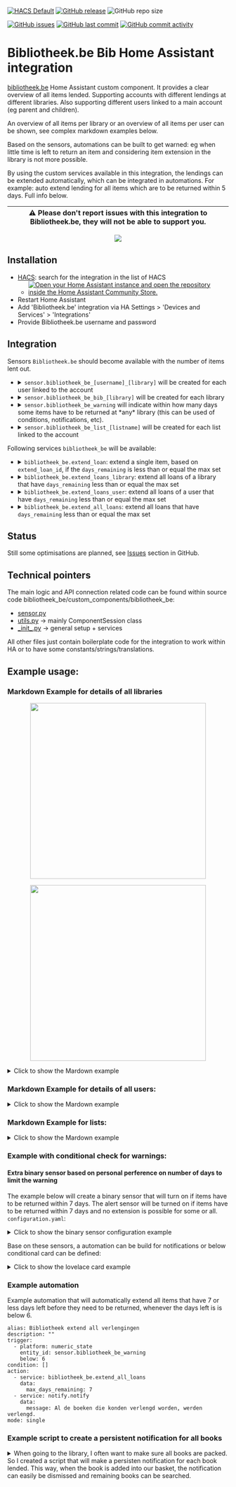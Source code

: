[![HACS Default](https://img.shields.io/badge/HACS-Default-blue.svg)](https://github.com/hacs/default)
[![GitHub release](https://img.shields.io/github/release/myTselection/bibliotheek_be.svg)](https://github.com/myTselection/bibliotheek_be/releases)
![GitHub repo size](https://img.shields.io/github/repo-size/myTselection/bibliotheek_be.svg)

[![GitHub issues](https://img.shields.io/github/issues/myTselection/bibliotheek_be.svg)](https://github.com/myTselection/bibliotheek_be/issues)
[![GitHub last commit](https://img.shields.io/github/last-commit/myTselection/bibliotheek_be.svg)](https://github.com/myTselection/bibliotheek_be/commits/master)
[![GitHub commit activity](https://img.shields.io/github/commit-activity/m/myTselection/bibliotheek_be.svg)](https://github.com/myTselection/bibliotheek_be/graphs/commit-activity)

# Bibliotheek.be Bib Home Assistant integration

[bibliotheek.be](https://www.bibliotheek.be/) Home Assistant custom component. It provides a clear overview of all items lended. Supporting accounts with different lendings at different libraries. Also supporting different users linked to a main account (eg parent and children).

An overview of all items per library or an overview of all items per user can be shown, see complex markdown examples below.

Based on the sensors, automations can be built to get warned: eg when little time is left to return an item and considering item extension in the library is not more possible.

By using the custom services available in this integration, the lendings can be extended automatically, which can be integrated in automations. For example: auto extend lending for all items which are to be returned within 5 days. Full info below.

| :warning: Please don't report issues with this integration to Bibliotheek.be, they will not be able to support you. |
| ------------------------------------------------------------------------------------------------------------------- |

<p align="center"><img src="https://raw.githubusercontent.com/myTselection/bibliotheek_be/master/icon.png"/></p>

## Installation

- [HACS](https://hacs.xyz/): search for the integration in the list of HACS
  - [![Open your Home Assistant instance and open the repository inside the Home Assistant Community Store.](https://my.home-assistant.io/badges/hacs_repository.svg?style=flat-square)](https://my.home-assistant.io/redirect/hacs_repository/?owner=myTselection&repository=bibliotheek_be&category=integration)
- Restart Home Assistant
- Add 'Bibliotheek.be' integration via HA Settings > 'Devices and Services' > 'Integrations'
- Provide Bibliotheek.be username and password

## Integration

Sensors `Bibliotheek.be` should become available with the number of items lent out.

- <details><summary><code>sensor.bibliotheek_be_[username]_[library]</code> will be created for each user linked to the account</summary>

  | Attribute               | Description                                                                                                                                                                                                                                                                                                                                                                                                                                                                                                                                                                                                                                                                                                                                                                                                                                                                                                                                                                                                                                                                                                                                                            |
  | ----------------------- | ---------------------------------------------------------------------------------------------------------------------------------------------------------------------------------------------------------------------------------------------------------------------------------------------------------------------------------------------------------------------------------------------------------------------------------------------------------------------------------------------------------------------------------------------------------------------------------------------------------------------------------------------------------------------------------------------------------------------------------------------------------------------------------------------------------------------------------------------------------------------------------------------------------------------------------------------------------------------------------------------------------------------------------------------------------------------------------------------------------------------------------------------------------------------- |
  | State                   | Number of loans by this user at this library                                                                                                                                                                                                                                                                                                                                                                                                                                                                                                                                                                                                                                                                                                                                                                                                                                                                                                                                                                                                                                                                                                                           |
  | `userid `               | Technical user id assigned by bibliotheek.be                                                                                                                                                                                                                                                                                                                                                                                                                                                                                                                                                                                                                                                                                                                                                                                                                                                                                                                                                                                                                                                                                                                           |
  | `barcode`               | The unique user barcode which is also shown on the library card                                                                                                                                                                                                                                                                                                                                                                                                                                                                                                                                                                                                                                                                                                                                                                                                                                                                                                                                                                                                                                                                                                        |
  | `barcode_url`           | Image url of the unique user barcode which is also shown on the library card                                                                                                                                                                                                                                                                                                                                                                                                                                                                                                                                                                                                                                                                                                                                                                                                                                                                                                                                                                                                                                                                                           |
  | `num_loans`             | Number of loans by this user at this library (same as state value)                                                                                                                                                                                                                                                                                                                                                                                                                                                                                                                                                                                                                                                                                                                                                                                                                                                                                                                                                                                                                                                                                                     |
  | `loans_url`             | URL for overview of loans by this user at this library                                                                                                                                                                                                                                                                                                                                                                                                                                                                                                                                                                                                                                                                                                                                                                                                                                                                                                                                                                                                                                                                                                                 |
  | `num_reservations`      | Number of reservations by this user at this library                                                                                                                                                                                                                                                                                                                                                                                                                                                                                                                                                                                                                                                                                                                                                                                                                                                                                                                                                                                                                                                                                                                    |
  | `reservations_url`      | URL for overview of reservations by this user at this library                                                                                                                                                                                                                                                                                                                                                                                                                                                                                                                                                                                                                                                                                                                                                                                                                                                                                                                                                                                                                                                                                                          |
  | `open_amounts`          | Open amount (€) due to this library (eg related to fines)                                                                                                                                                                                                                                                                                                                                                                                                                                                                                                                                                                                                                                                                                                                                                                                                                                                                                                                                                                                                                                                                                                              |
  | `username`              | First and lastname of the user                                                                                                                                                                                                                                                                                                                                                                                                                                                                                                                                                                                                                                                                                                                                                                                                                                                                                                                                                                                                                                                                                                                                         |
  | `libraryName`           | Name of the library or the group of libraries                                                                                                                                                                                                                                                                                                                                                                                                                                                                                                                                                                                                                                                                                                                                                                                                                                                                                                                                                                                                                                                                                                                          |
  | `isExpired`             | Boolean indication if the user account is expired at this library                                                                                                                                                                                                                                                                                                                                                                                                                                                                                                                                                                                                                                                                                                                                                                                                                                                                                                                                                                                                                                                                                                      |
  | `expirationDate`        | Date of expiration of the user account at this library                                                                                                                                                                                                                                                                                                                                                                                                                                                                                                                                                                                                                                                                                                                                                                                                                                                                                                                                                                                                                                                                                                                 |
  | `isBlocked`             | Boolean indication if the user account is blocked at this library                                                                                                                                                                                                                                                                                                                                                                                                                                                                                                                                                                                                                                                                                                                                                                                                                                                                                                                                                                                                                                                                                                      |
  | `hasError`              | Boolean indication if the user account has an error at this library                                                                                                                                                                                                                                                                                                                                                                                                                                                                                                                                                                                                                                                                                                                                                                                                                                                                                                                                                                                                                                                                                                    |
  | `entity_picture`        | General picture for library sensor, eg used by HA when showing the sensor on a map                                                                                                                                                                                                                                                                                                                                                                                                                                                                                                                                                                                                                                                                                                                                                                                                                                                                                                                                                                                                                                                                                     |
  | `name`                  | Name of the user at this library                                                                                                                                                                                                                                                                                                                                                                                                                                                                                                                                                                                                                                                                                                                                                                                                                                                                                                                                                                                                                                                                                                                                       |
  | `address`               | Address of the user                                                                                                                                                                                                                                                                                                                                                                                                                                                                                                                                                                                                                                                                                                                                                                                                                                                                                                                                                                                                                                                                                                                                                    |
  | `id`                    | Unique technical id of the user at this library                                                                                                                                                                                                                                                                                                                                                                                                                                                                                                                                                                                                                                                                                                                                                                                                                                                                                                                                                                                                                                                                                                                        |
  | `libraryUrl`            | Base url of this library                                                                                                                                                                                                                                                                                                                                                                                                                                                                                                                                                                                                                                                                                                                                                                                                                                                                                                                                                                                                                                                                                                                                               |
  | `mail`                  | Account email address of the user at this library                                                                                                                                                                                                                                                                                                                                                                                                                                                                                                                                                                                                                                                                                                                                                                                                                                                                                                                                                                                                                                                                                                                      |
  | `userMail`              | User email address of the user at this library                                                                                                                                                                                                                                                                                                                                                                                                                                                                                                                                                                                                                                                                                                                                                                                                                                                                                                                                                                                                                                                                                                                         |
  | `mailNotInSync`         | Boolean indication if the mail is not in sync at this library                                                                                                                                                                                                                                                                                                                                                                                                                                                                                                                                                                                                                                                                                                                                                                                                                                                                                                                                                                                                                                                                                                          |
  | `pendingValidationDate` | Date of pending validation of the user account at this library                                                                                                                                                                                                                                                                                                                                                                                                                                                                                                                                                                                                                                                                                                                                                                                                                                                                                                                                                                                                                                                                                                         |
  | `supportsOnlineRenewal` | Boolean indication if the user account supports online renewal at this library                                                                                                                                                                                                                                                                                                                                                                                                                                                                                                                                                                                                                                                                                                                                                                                                                                                                                                                                                                                                                                                                                         |
  | `wasRecentlyAdded`      | Boolean indication if the user account was recently added at this library                                                                                                                                                                                                                                                                                                                                                                                                                                                                                                                                                                                                                                                                                                                                                                                                                                                                                                                                                                                                                                                                                              |
  | `loandetails`           | Json containing all the loans of this user at this library. The structure of json is:<br/> `{ 'item name' :` <br/>&nbsp;`{ tile: 'title of the item',` <br/>&nbsp;&nbsp;&nbsp;&nbsp;`author: 'author of the item', ` <br/>&nbsp;&nbsp;&nbsp;&nbsp;`loan_type: 'type of the item (eg book, dvd, ...) , ` <br/>&nbsp;&nbsp;&nbsp;&nbsp;`url: 'url of the specific item', ` <br/>&nbsp;&nbsp;&nbsp;&nbsp;`image_src: 'url to image of the item', ` <br/>&nbsp;&nbsp;&nbsp;&nbsp;`days_remaining: 'number of days by which the item has to be returned or extended', ` <br/>&nbsp;&nbsp;&nbsp;&nbsp;`loan_from: 'Start date of the loan', ` <br/>&nbsp;&nbsp;&nbsp;&nbsp;`loan_till: 'Date by which the item needs to be returned', ` <br/>&nbsp;&nbsp;&nbsp;&nbsp;`extend_loan_id: 'the id used to extend the item, if no id is available, the item can not be extended',` <br/>&nbsp;&nbsp;&nbsp;&nbsp;`library: 'name of the actual library location (city) where the item is belonging too',` <br/>&nbsp;&nbsp;&nbsp;&nbsp;`user: 'the user that lended the item',` <br/>&nbsp;&nbsp;&nbsp;&nbsp;`barcode: 'the barcode of the card that was used to lend the item' }` |

  </details>

- <details><summary><code>sensor.bibliotheek_be_bib_[library]</code> will be created for each library</summary>

  | Attribute             | Description                                                                                                                                                                                                                                                                                                                                                                                                                                                                                                                                                                                                                                                                                                                                                                                                                                                                                                                                                                                                                                                                                                                                                              |
  | --------------------- | ------------------------------------------------------------------------------------------------------------------------------------------------------------------------------------------------------------------------------------------------------------------------------------------------------------------------------------------------------------------------------------------------------------------------------------------------------------------------------------------------------------------------------------------------------------------------------------------------------------------------------------------------------------------------------------------------------------------------------------------------------------------------------------------------------------------------------------------------------------------------------------------------------------------------------------------------------------------------------------------------------------------------------------------------------------------------------------------------------------------------------------------------------------------------ |
  | State                 | Min days left by which some items need to be returned                                                                                                                                                                                                                                                                                                                                                                                                                                                                                                                                                                                                                                                                                                                                                                                                                                                                                                                                                                                                                                                                                                                    |
  | `some_not_extendable` | True if some of the items that needs to be returned first (see state for nr of days) of this library can not be extended                                                                                                                                                                                                                                                                                                                                                                                                                                                                                                                                                                                                                                                                                                                                                                                                                                                                                                                                                                                                                                                 |
  | `lowest_till_date`    | Min date by which some items need to be returned                                                                                                                                                                                                                                                                                                                                                                                                                                                                                                                                                                                                                                                                                                                                                                                                                                                                                                                                                                                                                                                                                                                         |
  | `num_loans`           | Number of loans that need to be returned first (see state for nr of days)                                                                                                                                                                                                                                                                                                                                                                                                                                                                                                                                                                                                                                                                                                                                                                                                                                                                                                                                                                                                                                                                                                |
  | `num_loans_total`     | Total number of loans at this library                                                                                                                                                                                                                                                                                                                                                                                                                                                                                                                                                                                                                                                                                                                                                                                                                                                                                                                                                                                                                                                                                                                                    |
  | `loandetails`         | Json containing all the loans of this user at this library. The structure of json is:<br/> `[{ 'item name' :` <br/>&nbsp;`{ tile: 'title of the item',` <br/>&nbsp;&nbsp;&nbsp;&nbsp;`author: 'author of the item', ` <br/>&nbsp;&nbsp;&nbsp;&nbsp;`loan_type: 'type of the item (eg book, dvd, ...) , ` <br/>&nbsp;&nbsp;&nbsp;&nbsp;`url: 'url of the specific item', ` <br/>&nbsp;&nbsp;&nbsp;&nbsp;`image_src: 'url to image of the item', ` <br/>&nbsp;&nbsp;&nbsp;&nbsp;`days_remaining: 'number of days by which the item has to be returned or extended', ` <br/>&nbsp;&nbsp;&nbsp;&nbsp;`loan_from: 'Start date of the loan', ` <br/>&nbsp;&nbsp;&nbsp;&nbsp;`loan_till: 'Date by which the item needs to be returned', ` <br/>&nbsp;&nbsp;&nbsp;&nbsp;`extend_loan_id: 'the id used to extend the item, if no id is available, the item can not be extended',` <br/>&nbsp;&nbsp;&nbsp;&nbsp;`library: 'name of the actual library location (city) where the item is belonging too',` <br/>&nbsp;&nbsp;&nbsp;&nbsp;`user: 'the user that lended the item',` <br/>&nbsp;&nbsp;&nbsp;&nbsp;`barcode: 'the barcode of the card that was used to lend the item' }]` |
  | <loan_type>           | Number of items of this loan type lended. For each loan type known this attribute will be added                                                                                                                                                                                                                                                                                                                                                                                                                                                                                                                                                                                                                                                                                                                                                                                                                                                                                                                                                                                                                                                                          |
  | address               | Street and city address details of the library                                                                                                                                                                                                                                                                                                                                                                                                                                                                                                                                                                                                                                                                                                                                                                                                                                                                                                                                                                                                                                                                                                                           |
  | latitude              | GPS coordinates of the library, makes it possible to show the sensor on a map                                                                                                                                                                                                                                                                                                                                                                                                                                                                                                                                                                                                                                                                                                                                                                                                                                                                                                                                                                                                                                                                                            |
  | longitude             | GPS coordinates of the library, makes it possible to show the sensor on a map                                                                                                                                                                                                                                                                                                                                                                                                                                                                                                                                                                                                                                                                                                                                                                                                                                                                                                                                                                                                                                                                                            |
  | phone                 | Phone number of the library                                                                                                                                                                                                                                                                                                                                                                                                                                                                                                                                                                                                                                                                                                                                                                                                                                                                                                                                                                                                                                                                                                                                              |
  | email                 | Email address of the library                                                                                                                                                                                                                                                                                                                                                                                                                                                                                                                                                                                                                                                                                                                                                                                                                                                                                                                                                                                                                                                                                                                                             |
  | opening_hours         | Opening hours of the library                                                                                                                                                                                                                                                                                                                                                                                                                                                                                                                                                                                                                                                                                                                                                                                                                                                                                                                                                                                                                                                                                                                                             |
  | closed_date           | Closing days of the library with reason of closure                                                                                                                                                                                                                                                                                                                                                                                                                                                                                                                                                                                                                                                                                                                                                                                                                                                                                                                                                                                                                                                                                                                       |

  </details>

- <details><summary><code>sensor.bibliotheek_be_warning</code> will indicate within how many days some items have to be returned at *any* library (this can be used of conditions, notifications, etc).</summary>

  | Attribute             | Description                                                                                                              |
  | --------------------- | ------------------------------------------------------------------------------------------------------------------------ |
  | State                 | Min days left by which some items need to be returned by any user linked to the account at any library                   |
  | `some_not_extendable` | True if some of the items that needs to be returned first (see state for nr of days) of this library can not be extended |
  | `lowest_till_date`    | Min date by which some items need to be returned                                                                         |
  | `num_loans`           | Number of loans that need to be returned first (see state for nr of days)                                                |
  | `num_loans_total`     | Total number of loans by any user at any library                                                                         |
  | `library_name`        | Name(s) of the library at which some items need to be returned first (or comma spearated list of names)                  |

  </details>

- <details><summary><code>sensor.bibliotheek_be_list_[listname]</code> will be created for each list linked to the account</summary>

  | Attribute           | Description                                                                                                                                                                                                                             |
  | ------------------- | --------------------------------------------------------------------------------------------------------------------------------------------------------------------------------------------------------------------------------------- |
  | State               | Number of items on the list                                                                                                                                                                                                             |
  | `List name `        | Technical user id assigned by bibliotheek.be                                                                                                                                                                                            |
  | `List ID`           | The unique user barcode which is also shown on the library card                                                                                                                                                                         |
  | `List URL`          | Image url of the unique user barcode which is also shown on the library card                                                                                                                                                            |
  | `List last changed` | Number of loans by this user at this library (same as state value)                                                                                                                                                                      |
  | `List items`        | Json containing all the items linked to the list. The structure of json is:<br/> `[{ tile: 'title of the item', ` <br/>&nbsp;&nbsp;&nbsp;&nbsp;`author: 'author of the item', ` <br/>&nbsp;&nbsp;&nbsp;&nbsp;`url: 'url of the item }]` |

  </details>

Following services `bibliotheek_be` will be available:

- <details><summary><code>bibliotheek_be.extend_loan</code>: extend a single item, based on <code>extend_loan_id</code>, if the <code>days_remaining</code> is less than or equal the max set</summary>

  ```
  service: bibliotheek_be.extend_loan
  data:
    extend_loan_id: 12345678
    max_days_remaining: 8
  ```

  </details>

- <details><summary><code>bibliotheek_be.extend_loans_library</code>: extend all loans of a library that have <code>days_remaining</code> less than or equal the max set</summary>

  ```
  service: bibliotheek_be.extend_loans_library
  data:
    library_name: 'City'
    max_days_remaining: 8
  ```

  </details>

- <details><summary><code>bibliotheek_be.extend_loans_user</code>: extend all loans of a user that have <code>days_remaining</code> less than or equal the max set</summary>

  ```
  service: bibliotheek_be.extend_loan
  data:
    barcode: '1234567890123'
    max_days_remaining: 8
  ```

  </details>

- <details><summary><code>bibliotheek_be.extend_all_loans</code>: extend all loans that have <code>days_remaining</code> less than or equal the max set</summary>

  ```
  service: bibliotheek_be.extend_loan
  data:
    max_days_remaining: 8
  ```

  </details>

## Status

Still some optimisations are planned, see [Issues](https://github.com/myTselection/bibliotheek_be/issues) section in GitHub.

## Technical pointers

The main logic and API connection related code can be found within source code bibliotheek_be/custom_components/bibliotheek_be:

- [sensor.py](https://github.com/myTselection/bibliotheek_be/blob/master/custom_components/bibliotheek_be/sensor.py)
- [utils.py](https://github.com/myTselection/bibliotheek_be/blob/master/custom_components/bibliotheek_be/utils.py) -> mainly ComponentSession class
- [\_init\_.py](https://github.com/myTselection/bibliotheek_be/blob/master/custom_components/bibliotheek_be/_init_.py) -> general setup + services

All other files just contain boilerplate code for the integration to work within HA or to have some constants/strings/translations.

## Example usage:

### Markdown Example for details of all libraries

<p align="center"><img src="https://raw.githubusercontent.com/myTselection/bibliotheek_be/master/Markdown%20Card%20example.png" width="400"/></p>
<p align="center"><img src="https://raw.githubusercontent.com/myTselection/bibliotheek_be/master/Markdown%20Card%20details%20example.png" width="400"/></p>

<details><summary>Click to show the Mardown example</summary>

```
type: markdown
content: >
  [<img
  src="https://raw.githubusercontent.com/myTselection/bibliotheek_be/master/icon.png"
  height="100"/>](https://beersel.bibliotheek.be)

  {% if state_attr('sensor.bibliotheek_be_warning','refresh_required') %}

  De gegevens moeten nog bijgewerkt worden!

  {% endif %}

  {% set libraries = states |
  selectattr("entity_id","match","^sensor.bibliotheek_be_bib*") |
  rejectattr("state", "match","unavailable") | list %}

  {% for library_device in libraries %}
    {% set library = library_device.entity_id %}
    ## {{state_attr(library,'libraryName') }}:
    {% set all_books = state_attr(library,'loandetails')| list |sort(attribute="days_remaining", reverse=False) %}
    {% if all_books %}
    {% set urgent_books = all_books | selectattr("days_remaining", "eq",int(state_attr(library,'days_left'))) | list |sort(attribute="extend_loan_id", reverse=False)%}
    {% set other_books = all_books | rejectattr("days_remaining", "eq",int(state_attr(library,'days_left'))) | list |sort(attribute="days_remaining", reverse=False)%}

    - {{state_attr(library,"num_loans") }} stuk{% if state_attr(library,'num_loans')|int > 1 %}s{% endif %} {% if state_attr(library,'some_not_extendable') %}**in te leveren** binnen{% else %}te verlengen in{% endif %} **{{states(library)}}** dag{% if states(library)|int > 1 %}en{% endif %}: {% if state_attr(library,'some_late') %} 🔴 {% endif %}{{strptime(state_attr(library,'lowest_till_date'), "%d/%m/%Y").strftime("%a %d/%m/%Y") }}

  <details>
      <summary>Toon details:</summary>
        {% for book in all_books  %}
  <details>
      <summary>{% if book.isLate %}🔴 {% endif %}{% if book.extend_loan_id %}{{ strptime(book.loan_till, "%d/%m/%Y").strftime("%a %d/%m/%Y") }}{% else %}<b>{{ strptime(book.loan_till, "%d/%m/%Y").strftime("%a %d/%m/%Y") }}</b>{% endif %}: {{ book.title }}{% if book.author != "-"%} ~ {{ book.author }}{% endif %}</summary>

    |  |  |
    | :--- | :--- |
    | Binnen: | {{ book.days_remaining }} dagen |
    | Verlenging: | {% if book.extend_loan_id %}<a href="{{book.renewUrl}}" target="_blank">verlengbaar</a>{% else %}**Niet verlengbaar**{% endif %} |
    | Bibliotheek: | <a href="{{book.url}}" target="_blank">{{book.library}}</a> |
    | Gebruiker: | [{{book.user}} ({{book.barcode}})](https://barcodeapi.org/api/128/{{book.barcode}}) |
    | Type: | {% if book.loan_type == 'Unknown' %}Onbekend{% else %}{{book.loan_type}}{% endif %} |
    | Afbeelding: | [<img src="{{ book.image_src }}" height="100"/>]({{book.url}}) |

    </details>
        {% endfor %}
  </details>
    {% endif %}
    - <details><summary>In totaal {{state_attr(library,'num_total_loans') }} uitgeleend:</summary>

      - Boeken: {{state_attr(library,'Boek') }}
      - Onbekend: {{state_attr(library,'Unknown') }}
      - DVDs: {{state_attr(library,'Dvd') }}
      - Strips: {{state_attr(library,'Strip') }}

    </details>

    - <details><summary>Info Bib {{state_attr(library,'libraryName') }}</summary>


        - Url: {{state_attr(library,'url')}}
        - Adres: {{state_attr(library,'address')}}
        - GPS: [{{state_attr(library,'latitude')}},{{state_attr(library,'longitude')}}](http://maps.google.com/maps?daddr={{state_attr(library,'latitude')}},{{state_attr(library,'longitude')}}&ll=)
        - Tel: {{state_attr(library,'phone')}}
        - Email: {{state_attr(library,'email')}}
        - Openingsuren:
           {% for key,value in state_attr(library,'opening_hours').items() %}
           - {{key}}: {{value | join(', ')}}{% if not value %}Gesloten{% endif %}
           {% endfor %}
        - Sluitingsdagen:
           {% for closed in state_attr(library,'closed_dates') %}
           -  {{closed.date}}: {{closed.reason}}
           {% endfor %}
  Laatst bijgewerkt: {{state_attr(library,'last update')| as_timestamp |
  timestamp_custom("%d %h %H:%M")}}
    {% endfor %}


```

</details>

### Markdown Example for details of all users:

<details><summary>Click to show the Mardown example</summary>

```
type: markdown
content: >-
  {% set library_users = states |
  selectattr("entity_id","match","^sensor.bibliotheek_be_*") |
  rejectattr("entity_id","match","^sensor.bibliotheek_be_bib*")|
  rejectattr("entity_id","match","^sensor.bibliotheek_be_list*")|
  rejectattr("entity_id","match","^sensor.bibliotheek_be_warning")| list%}

  {% for user_device in library_users %}

  {% set user = user_device.entity_id %}

  {% if state_attr(user,'num_loans') or 0 > 0 %}

  <details><summary><b>{{state_attr(user,'username') }}
  {{state_attr(user,'libraryName') }}:</b></summary>

    - Kaart {{state_attr(user,'barcode') }} ({{state_attr(user,'barcode_spell')| join(', ') }}):
        [<img src="{{state_attr(user,'barcode_url') }}" height=100></img>]({{state_attr(user,'barcode_url') }})

    - Account vervalt {{state_attr(user,'expirationDate')}}{% if state_attr(user,'isExpired') %} Vervallen{% endif %}{% if state_attr(user,'isBlocked') %} Geblokkeerd{% endif %}{% if state_attr(user,'hasError') %} Foutief{% endif %}

    - Gereserveerde stuks: <a href="{{state_attr(user,'reservations_url')}}" target="_blank">{{state_attr(user,'num_reservations') }}</a>

    - Uitstaande boetes: {{state_attr(user,'open_amounts') }}
      {% if state_attr(user,'num_loans') > 0 %}
      {% set all_books = state_attr(user,'loandetails')  |sort(attribute="days_remaining", reverse=False)%}
    - In totaal <a href="{{state_attr(user,'loans_url')}}" target="_blank">{{state_attr(user,'num_loans') }}</a> uitgeleend{% if all_books %}
        {% for book in all_books %}
        - <details><summary>{% if book.isRenewable %}{{ strptime(book.dueDate, "%d/%m/%Y").strftime("%a %d/%m/%Y") }}{% else %}<b>{{ strptime(book.dueDate, "%d/%m/%Y").strftime("%a %d/%m/%Y") }}</b>{% endif %}: {{ book.title }}</summary>

            |  |  |
            | :--- | :--- |
            | Binnen: | {{ book.days_remaining }} dagen |
            | Verlenging: | {% if book.isRenewable %}<a href="{{state_attr(user,'libraryUrl')}}{{book.renewUrl}}" target="_blank">verlengbaar</a>{% else %}**Niet verlengbaar**{% endif %} |
            | Bibliotheek: | <a href="{{state_attr(user,'libraryUrl')}}" target="_blank">{{book.location.libraryName}}</a> |

          </details>
        {% endfor %}
      {% endif %}
      {% else %}
    - Geen uitleningen
      {% endif %}
      Laatst bijgewerkt: {{state_attr(user,'last update')  | as_timestamp | timestamp_custom("%d-%m-%Y %H:%M")}}

    </details>

  {% endif %}

  {% endfor %}

  {% for user_device in library_users %}

  {% set user = user_device.entity_id %}

  {% if state_attr(user,'num_loans') == 0 %}

  <details><summary><b>{{state_attr(user,'username') }}
  {{state_attr(user,'libraryName') }}:</b></summary>

    - Kaart {{state_attr(user,'barcode') }} ({{state_attr(user,'barcode_spell')| join(', ') }}):
    [<img src="{{state_attr(user,'barcode_url') }}" height=100></img>]({{state_attr(user,'barcode_url') }})

    - Account vervalt {{state_attr(user,'expirationDate')}}{% if state_attr(user,'isExpired') %} Vervallen{% endif %}{% if state_attr(user,'isBlocked') %} Geblokkeerd{% endif %}{% if state_attr(user,'hasError') %} Foutief{% endif %}

    - Gereserveerde stuks: <a href="{{state_attr(user,'reservations_url')}}" target="_blank">{{state_attr(user,'num_reservations') }}</a>

    - Uitstaande boetes: {{state_attr(user,'open_amounts') }}

    - <a href="{{state_attr(user,'loans_url')}}" target="_blank">Geen uitleningen</a>

      Laatst bijgewerkt: {{state_attr(user,'last update')  | as_timestamp | timestamp_custom("%d-%m-%Y %H:%M")}}

  </details>

  {% endif %}

  {% endfor %}
title: Gebruikers



```

</details>

### Markdown Example for lists:

<details><summary>Click to show the Mardown example</summary>

```
type: markdown
content: >-
  {% set librarylists = states |
  selectattr("entity_id","match","^sensor.bibliotheek_be_list*") | list %}

  {% for librarylist_device in librarylists %}

  {% set librarylist = librarylist_device.entity_id %}


  <details><summary><a href="{{state_attr(librarylist,'list_url') }}" target="_blank">{{state_attr(librarylist,'list_name') }}</a> #{{states(librarylist) }}, Lijst laatst bijgewerkt {{state_attr(librarylist,'list_last_changed') }}:</summary>

  {% set all_books = state_attr(librarylist,'list_items') | list %}
    {% for book in all_books %}
    - <a href="{{book.url}}" target="_blank">{{ book.title }}{% if book.author != "-"%} ~ {{ book.author }}{% endif %}</a>
    {% endfor %}
  </details>

  {% endfor %}
title: Lijsten

```

</details>

### Example with conditional check for warnings:

#### Extra binary sensor based on personal perference on number of days to limit the warning

The example below will create a binary sensor that will turn on if items have to be returned within 7 days. The alert sensor will be turned on if items have to be returned within 7 days and no extension is possible for some or all.
`configuration.yaml`:

<details><summary>Click to show the binary sensor configuration example</summary>

```
binary_sensor:
  - platform: template
    sensors:
      bibliotheek_warning_7d:
        friendly_name: Bibliotheek Warning 7d
        value_template: >
           {{states('sensor.bibliotheek_be_warning')|int <= 7}}
  - platform: template
    sensors:
      bibliotheek_alert_7d:
        friendly_name: Bibliotheek Alert 7d
        value_template: >
           {{states('sensor.bibliotheek_be_warning')|int <= 7 and state_attr('sensor.bibliotheek_be_warning','some_not_extendable') == True}}
```

</details>

Base on these sensors, a automation can be build for notifications or below conditional card can be defined:

<details><summary>Click to show the lovelace card example</summary>

```
- type: conditional
conditions:
  - entity: binary_sensor.bibliotheek_warning_7d
	state: 'on'
  - entity: binary_sensor.bibliotheek_alert_7d
	state: 'off'
card:
  type: markdown
  content: ⏰Boeken verlengen deze week !
- type: conditional
conditions:
  - entity: binary_sensor.bibliotheek_warning_7d
	state: 'on'
  - entity: binary_sensor.bibliotheek_alert_7d
	state: 'on'
card:
  type: markdown
  content: ⏰Boeken binnen brengen deze week !
```

</details>

### Example automation

Example automation that will automatically extend all items that have 7 or less days left before they need to be returned, whenever the days left is is below 6.

```
alias: Bibliotheek extend all verlengingen
description: ""
trigger:
  - platform: numeric_state
    entity_id: sensor.bibliotheek_be_warning
    below: 6
condition: []
action:
  - service: bibliotheek_be.extend_all_loans
    data:
      max_days_remaining: 7
  - service: notify.notify
    data:
      message: Al de boeken die konden verlengd worden, werden verlengd.
mode: single
```

### Example script to create a persistent notification for all books

<details><summary>When going to the library, I often want to make sure all books are packed. So I created a script that will make a persisten notification for each book lended. This way, when the book is added into our basket, the notification can easily be dismissed and remaining books can be searched.</summary>

```
alias: Boeken notificaties
sequence:
  - variables:
      libraries: >-
        {{states | selectattr("entity_id","match","^sensor.bibliotheek_be_bib*")
        | rejectattr("state", "match","unavailable") |
        map(attribute='entity_id') | list}}
  - repeat:
      for_each: "{{libraries}}"
      sequence:
        - variables:
            library: "{{repeat.item}}"
        - repeat:
            for_each: >-
              {{state_attr(library,'loandetails')| list
              |sort(attribute="days_remaining", reverse=True)| list}}
            sequence:
              - variables:
                  book: "{{repeat.item}}"
              - service: notify.persistent_notification
                data:
                  title: "{{book.title}} ~ {{book.author}}"
                  message: >-
                    {% if book.extend_loan_id == '' %}<b>Kan NIET verlengd
                    worden</b><br>{% endif %} {{ book.days_remaining }} dagen:
                    {{strptime(book.loan_till,'%d/%m/%Y').strftime('%a
                    %d/%m/%Y')}}<br> {{state_attr(library,'libraryName')}}
        - service: notify.persistent_notification
          data:
            title: "{{state_attr(library,'libraryName')}}"
            message: >-
              - Openingsuren: {% for key,value in
              state_attr(library,'opening_hours').items() %}
                  - {{key}}: {{value | join(',')}}{% if not value %}Gesloten{% endif %}{% endfor %}
              - Sluitingsdagen: {% for closed in
              state_attr(library,'closed_dates') %}
                  - {{closed.date}}: {{closed.reason}}{% endfor %}-
mode: single
icon: mdi:basket-check

```

</details>

